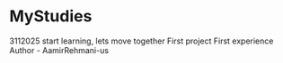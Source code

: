 # MyStudies
3112025 start learning, lets move together
First project First experience
<br>
Author - AamirRehmani-us

